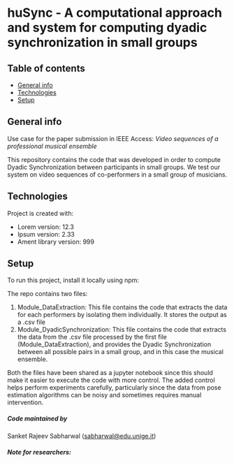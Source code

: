 # huSync - A computational approach and system for computing dyadic synchronization in small groups

## Table of contents
* [General info](#general-info)
* [Technologies](#technologies)
* [Setup](#setup)

## General info
Use case for the paper submission in IEEE Access:
_Video sequences of a professional musical ensemble_

This repository contains the code that was developed in order to compute Dyadic Synchronization between participants in small groups.
We test our system on video sequences of co-performers in a small group of musicians.
	
## Technologies
Project is created with:
* Lorem version: 12.3
* Ipsum version: 2.33
* Ament library version: 999
	
## Setup
To run this project, install it locally using npm:




The repo contains two files:
  1. Module_DataExtraction: This file contains the code that extracts the data for each performers by isolating them individually. It stores the output as a .csv file
  2. Module_DyadicSynchronization: This file contains the code that extracts the data from the .csv file processed by the first file (Module_DataExtraction), and provides the Dyadic Synchronization between all possible pairs in a small group, and in this case the musical ensemble.


Both the files have been shared as a jupyter notebook since this should make it easier to execute the code with more control.
The added control helps perform experiments carefully, particularly since the data from pose estimation algorithms can be noisy and sometimes requires manual intervention.

##### Code maintained by
Sanket Rajeev Sabharwal (sabharwal@edu.unige.it)

##### Note for researchers:

